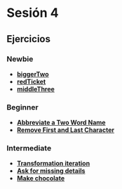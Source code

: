 # Sesión 4

## Ejercicios

### Newbie

- [**biggerTwo**](../exercises/bigger-two/README.md )
- [**redTicket**](../exercises/red-ticket/README.md)
- [**middleThree**](../exercises/middle-three/README.md)

### Beginner

- [**Abbreviate a Two Word Name**](../exercises/abbreviation/README.md)
- [**Remove First and Last Character**](../exercises/remove-first-and-last-character/README.md)

### Intermediate

- [**Transformation iteration**](../exercises/transformation-iteration/README.md)
- [**Ask for missing details**](../exercises/ask-for-missing-details/README.md)
- [**Make chocolate**](../exercises/make-chocolate/README.md)
<!--
## Kahoot

[https://create.kahoot.it/share/gym-session-04/3660e665-90b2-4bc0-9ed7-60ac23df7293](https://create.kahoot.it/share/gym-session-04/3660e665-90b2-4bc0-9ed7-60ac23df7293)
-->